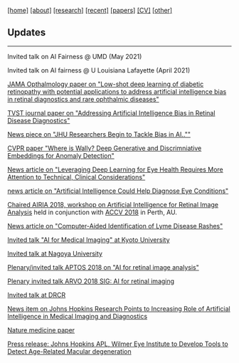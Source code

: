 [[home]](./index.html)
[[about]](./about.html)
[[research]](./research.html)
[[recent]](./news.html)
[[papers]](./papers.html)
[[CV]](./cv.html)
[[other]](./other.html)


## Updates
---

Invited talk on AI Fairness @ UMD (May 2021)

Invited talk on AI fairness @ U Louisiana Lafayette (April 2021)

[JAMA Opthalmology paper on "Low-shot deep learning of diabetic retinopathy with potential applications to address artificial intelligence bias in retinal diagnostics and rare ophthalmic diseases"](https://jamanetwork.com/journals/jamaophthalmology/article-abstract/2770184)

[TVST journal paper on "Addressing Artificial Intelligence Bias in Retinal Disease Diagnostics"](https://arxiv.org/pdf/2004.13515.pdf)

[News piece on "JHU Researchers Begin to Tackle Bias in AI..""](https://www.jhuapl.edu/PressRelease/200218)

[CVPR paper "Where is Wally? Deep Generative and Discrimniative Embeddings for Anomaly Detection"](http://openaccess.thecvf.com/content_CVPR_2019/html/Burlina_Wheres_Wally_Now_Deep_Generative_and_Discriminative_Embeddings_for_Novelty_CVPR_2019_paper.html)

[News article on "Leveraging Deep Learning for Eye Health Requires More Attention to Technical, Clinical Considerations"](https://www.jhuapl.edu/PressRelease/190620)

[news article on "Artificial Intelligence Could Help Diagnose Eye Conditions"](https://www.hopkinsmedicine.org/news/articles/artificial-intelligence-could-help-diagnose-eye-conditions)


[Chaired AIRIA 2018, workshop on Artificial Intelligence for Retinal Image Analysis](https://resvirtualis.github.io/airia2018/) held in conjunction with [ACCV 2018](http://accv2018.net) in Perth, AU.

[News article on "Computer-Aided Identification of Lyme Disease Rashes"](https://www.hopkinsmedicine.org/news/articles/computer-aided-identification-of-lyme-disease-rashes)

[Invited talk "AI for Medical Imaging" at Kyoto University](https://www.kyoto-u.ac.jp/en/)

[Invited talk at Nagoya University](http://en.nagoya-u.ac.jp)


[Plenary/invited talk APTOS 2018 on "AI for retinal image analysis"](http://2018.asiateleophth.org/invited-faculty/)  

[Plenary invited talk ARVO 2018 SIG: AI for retinal imaging](https://www.arvo.org/annual-meeting/program/special-interest-group-meetings/)

[Invited talk at DRCR](https://public.jaeb.org/drcrnet)

[News item on Johns Hopkins Research Points to Increasing Role of Artificial Intelligence in Medical Imaging and Diagnostics](https://www.jhuapl.edu/PressRelease/180628	)

[Nature medicine paper](https://www.nature.com/articles/s41591-018-0029-3)

[Press release: Johns Hopkins APL, Wilmer Eye Institute to Develop Tools to Detect Age-Related Macular degeneration](https://www.jhuapl.edu/PressRelease/150901)

